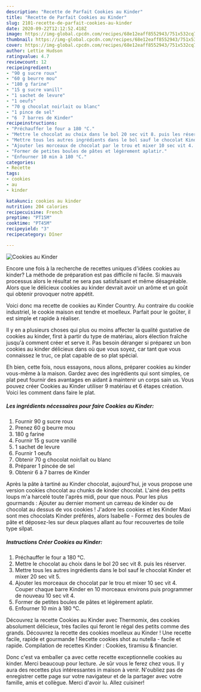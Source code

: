 ```yaml
---
description: "Recette de Parfait Cookies au Kinder"
title: "Recette de Parfait Cookies au Kinder"
slug: 2101-recette-de-parfait-cookies-au-kinder
date: 2020-09-22T12:12:52.418Z
image: https://img-global.cpcdn.com/recipes/68e12eaff8552943/751x532cq70/cookies-au-kinder-photo-principale-de-la-recette.jpg
thumbnail: https://img-global.cpcdn.com/recipes/68e12eaff8552943/751x532cq70/cookies-au-kinder-photo-principale-de-la-recette.jpg
cover: https://img-global.cpcdn.com/recipes/68e12eaff8552943/751x532cq70/cookies-au-kinder-photo-principale-de-la-recette.jpg
author: Lettie Hudson
ratingvalue: 4.7
reviewcount: 12
recipeingredient:
- "90 g sucre roux"
- "60 g beurre mou"
- "180 g farine"
- "15 g sucre vanill"
- "1 sachet de levure"
- "1 oeufs"
- "70 g chocolat noirlait ou blanc"
- "1 pince de sel"
- "6  7 barres de Kinder"
recipeinstructions:
- "Préchauffer le four a 180 °C."
- "Mettre le chocolat au choix dans le bol 20 sec vit 8. puis les réserver."
- "Mettre tous les autres ingrédients dans le bol sauf le chocolat Kinder et mixer 20 sec vit 5."
- "Ajouter les morceaux de chocolat par le trou et mixer 10 sec vit 4. Couper chaque barre Kinder en 10 morceaux environs puis programmer de nouveau 10 sec vit 4."
- "Former de petites boules de pâtes et légèrement aplatir."
- "Enfourner 10 min à 180 °C."
categories:
- Recette
tags:
- cookies
- au
- kinder

katakunci: cookies au kinder 
nutrition: 204 calories
recipecuisine: French
preptime: "PT15M"
cooktime: "PT45M"
recipeyield: "3"
recipecategory: Dîner

---
```



![Cookies au Kinder](https://img-global.cpcdn.com/recipes/68e12eaff8552943/751x532cq70/cookies-au-kinder-photo-principale-de-la-recette.jpg)

Encore une fois à la recherche de recettes uniques d'idées cookies au kinder? La méthode de préparation est pas difficile ni facile. Si mauvais processus alors le résultat ne sera pas satisfaisant et même désagréable. Alors que le délicieux cookies au kinder devrait avoir un arôme et un goût qui obtenir provoquer notre appétit.

Voici donc ma recette de cookies au Kinder Country. Au contraire du cookie industriel, le cookie maison est tendre et moelleux. Parfait pour le goûter, il est simple et rapide à réaliser.

Il y en a plusieurs choses qui plus ou moins affecter la qualité gustative de cookies au kinder, first à partir du type de matériau, alors élection fraîche jusqu'à comment créer et serve it. Pas besoin déranger si préparez un bon cookies au kinder délicieux dans où que vous soyez, car tant que vous connaissez le truc, ce plat capable de so plat spécial.


Eh bien, cette fois, nous essayons, nous allons, préparer cookies au kinder vous-même à la maison. Gardez avec des ingrédients qui sont simples, ce plat peut fournir des avantages en aidant à maintenir un corps sain us. Vous pouvez créer Cookies au Kinder utiliser 9 matériau et 6 étapes création. Voici les comment dans faire le plat.

<!--inarticleads1-->

##### Les ingrédients nécessaires pour faire Cookies au Kinder:

1. Fournir 90 g sucre roux
1. Prenez 60 g beurre mou
1.  180 g farine
1. Fournir 15 g sucre vanillé
1.  1 sachet de levure
1. Fournir 1 oeufs
1. Obtenir 70 g chocolat noir/lait ou blanc
1. Préparer 1 pincée de sel
1. Obtenir 6 à 7 barres de Kinder


Après la pâte à tartiné au Kinder chocolat, aujourd&#39;hui, je vous propose une version cookies chocolat au chunks de kinder chocolat. L&#39;ainé des petits loups m&#39;a harcelé toute l&#39;après midi, pour que nous. Pour les plus gourmands : Ajouter au dernier moment un carreau de kinder ou de chocolat au dessus de vos cookies ! J&#39;adore les cookies et les Kinder Maxi sont mes chocolats Kinder préférés, alors Isabelle - Formez des boules de pâte et déposez-les sur deux plaques allant au four recouvertes de toile type silpat. 

<!--inarticleads2-->

##### Instructions Créer Cookies au Kinder:

1. Préchauffer le four a 180 °C.
1. Mettre le chocolat au choix dans le bol 20 sec vit 8. puis les réserver.
1. Mettre tous les autres ingrédients dans le bol sauf le chocolat Kinder et mixer 20 sec vit 5.
1. Ajouter les morceaux de chocolat par le trou et mixer 10 sec vit 4. Couper chaque barre Kinder en 10 morceaux environs puis programmer de nouveau 10 sec vit 4.
1. Former de petites boules de pâtes et légèrement aplatir.
1. Enfourner 10 min à 180 °C.


Découvrez la recette Cookies au Kinder avec Thermomix, des cookies absolument délicieux, très faciles qui feront le régal des petits comme des grands. Découvrez la recette des cookies moelleux au Kinder ! Une recette facile, rapide et gourmande ! Recette cookies shot au nutella - facile et rapide. Compilation de recettes Kinder : Cookies, tiramisu &amp; financier. 


Donc c'est va emballer ça avec cette recette exceptionnelle cookies au kinder. Merci beaucoup pour lecture. Je sûr vous le ferez chez vous. Il y aura des recettes plus  intéressantes in maison à venir. N'oubliez pas de enregistrer cette page sur votre navigateur et de la partager avec votre famille, amis et collègue. Merci d'avoir lu. Allez cuisiner!
